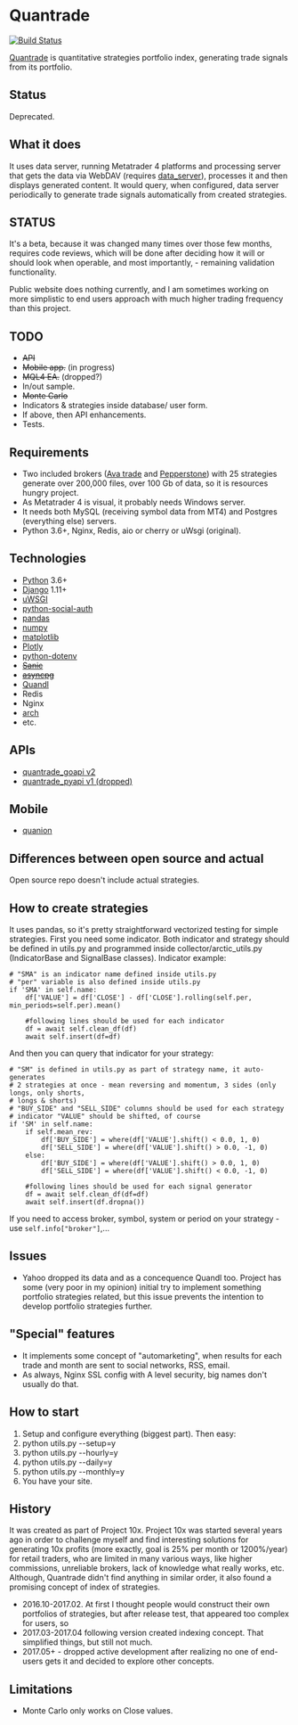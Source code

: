 # Quantrade
[![Build Status](https://travis-ci.org/xenu256/Quantrade.svg?branch=master)](https://travis-ci.org/xenu256/Quantrade)

[Quantrade](https://quantrade.talaikis.com) is quantitative strategies portfolio index, generating trade signals from its portfolio.

## Status

Deprecated.

## What it does

It uses data server, running Metatrader 4 platforms and processing server that gets the data via WebDAV (requires [data_server](https://github.com/xenu256/data_server)), processes it and then displays generated content. It would query, when configured, data server periodically to generate trade signals automatically from created strategies.

## STATUS

It's a beta, because it was changed many times over those few months, requires code reviews, which will be done
after deciding how it will or should look when operable, and most importantly, - remaining validation functionality.

Public website does nothing currently, and I am sometimes working on more simplistic to end users approach with much higher trading frequency than this project.

## TODO

* ~~API~~
* ~~Mobile app.~~ (in progress)
* ~~MQL4 EA.~~ (dropped?)
* In/out sample.
* ~~Monte Carlo~~
* Indicators & strategies inside database/ user form.
* If above, then API enhancements.
* Tests.

## Requirements

* Two included brokers ([Ava trade](http://www.avatrade.com/?tag=1997) and [Pepperstone](https://pepperstone.com/?a_aid=quantrade)) with 25 strategies generate over 200,000 files, over 100 Gb of data, so it is resources hungry project.
* As Metatrader 4 is visual, it probably needs Windows server.
* It needs both MySQL (receiving symbol data from MT4) and Postgres (everything else) servers.
* Python 3.6+, Nginx, Redis, aio or cherry or uWsgi (original).

## Technologies

* [Python](https://github.com/python/cpython) 3.6+
* [Django](https://github.com/django/django) 1.11+
* [uWSGI](https://github.com/unbit/uwsgi)
* [python-social-auth](https://github.com/omab/python-social-auth)
* [pandas](https://github.com/pandas-dev/pandas)
* [numpy](https://github.com/numpy/numpy)
* [matplotlib](https://github.com/matplotlib/matplotlib)
* [Plotly](https://github.com/plotly/plotly.py)
* [python-dotenv](https://github.com/theskumar/python-dotenv)
* ~~[Sanic](https://github.com/channelcat/sanic)~~
* ~~[asyncpg](https://github.com/MagicStack/asyncpg)~~
* [Quandl](https://github.com/quandl/quandl-python)
* Redis
* Nginx
* [arch](https://github.com/bashtage/arch)
* etc.

## APIs

* [quantrade_goapi v2](https://github.com/xenu256/quantrade_goapi)
* [quantrade_pyapi v1 (dropped)](https://github.com/xenu256/quantrade_pyapi)

## Mobile

* [quanion](https://github.com/xenu256/quanion)

## Differences between open source and actual

Open source repo doesn't include actual strategies.

## How to create strategies

It uses pandas, so it's pretty straightforward vectorized testing for simple strategies. First you need some indicator. Both indicator and strategy should be defined in utils.py and programmed inside collector/arctic_utils.py (IndicatorBase and SignalBase classes). Indicator example:

```text
# "SMA" is an indicator name defined inside utils.py
# "per" variable is also defined inside utils.py
if 'SMA' in self.name:
    df['VALUE'] = df['CLOSE'] - df['CLOSE'].rolling(self.per, min_periods=self.per).mean()

    #following lines should be used for each indicator
    df = await self.clean_df(df)
    await self.insert(df=df)
```

And then you can query that indicator for your strategy:

```text
# "SM" is defined in utils.py as part of strategy name, it auto-generates
# 2 strategies at once - mean reversing and momentum, 3 sides (only longs, only shorts,
# longs & shorts)
# "BUY_SIDE" and "SELL_SIDE" columns should be used for each strategy
# indicator "VALUE" should be shifted, of course
if 'SM' in self.name:
    if self.mean_rev:
        df['BUY_SIDE'] = where(df['VALUE'].shift() < 0.0, 1, 0)
        df['SELL_SIDE'] = where(df['VALUE'].shift() > 0.0, -1, 0)
    else:
        df['BUY_SIDE'] = where(df['VALUE'].shift() > 0.0, 1, 0)
        df['SELL_SIDE'] = where(df['VALUE'].shift() < 0.0, -1, 0)

    #following lines should be used for each signal generator
    df = await self.clean_df(df=df)
    await self.insert(df.dropna())
```

If you need to access broker, symbol, system or period on your strategy - use ``self.info["broker"]``,...

## Issues

* Yahoo dropped its data and as a concequence Quandl too. Project has some (very poor in my opinion) initial try to implement
something portfolio strategies related, but this issue prevents the intention to develop portfolio strategies further.

## "Special" features

* It implements some concept of "automarketing", when results for each trade and month are sent to social networks, RSS, email.
* As always, Nginx SSL config with A level security, big names don't usually do that.

## How to start

1. Setup and configure everything (biggest part).
Then easy:
2. python utils.py --setup=y
3. python utils.py --hourly=y
4. python utils.py --daily=y
5. python utils.py --monthly=y
6. You have your site.

## History

It was created as part of Project 10x. Project 10x was started several years ago in order to challenge myself and find interesting solutions for generating 10x profits (more exactly, goal is 25% per month or 1200%/year) for retail traders, who are limited in many various ways, like higher commissions, unreliable brokers, lack of knowledge what really works, etc. Although, Quantrade didn't find anything in similar order, it also found a promising concept of index of strategies.

* 2016.10-2017.02. At first I thought people would construct their own portfolios of strategies, but after release test, that appeared too complex for users, so
* 2017.03-2017.04 following version created indexing concept. That simplified things, but still not much.
* 2017.05+ - dropped active development after realizing no one of end-users gets it and decided to explore other concepts.

## Limitations

* Monte Carlo only works on Close values.